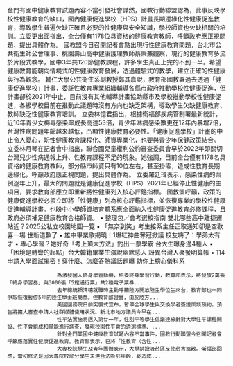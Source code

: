 金門有國中健康教育試題內容不當引發社會譁然，國教行動聯盟認為，此事反映學校性健康教育的缺口，國內健康促進學校（HPS）計畫長期邊緣化性健康促進教育，導致學生普遍欠缺正確且必要的性健康與安全知識，學校師資也欠缺相關的培訓。立委更出面指出，全台僅有1178位具資格的健康教育教師，呼籲政府應正視問題、提出具體作為。
國教盟今日召開記者會點出現行性健康教育問題，台北市公共衛生師公會理事、桃園壽山高中健康護理教師蔡秉兼觀察，現行的健康教育多流於片段式教學，國中3年共120節健教課程，許多學生真正上完的不到一半。希望健康教育能朝向情境式的性健康教育發展，透過體驗式的教學，建立正確的性健康與行為觀念。
輔仁大學公共衛生系副教授鄭其嘉說，教育部國教署過去透過「健康促進學校」計畫，委託性教育專業組織輔導各縣市政府推動學校性健康促進，但計畫卻於2021年中止，目前沒有其他輔導計畫協助縣市及學校推動學校性健康促進，各級學校目前在推動此議題時沒有方向也缺乏架構，導致學生欠缺健康教育、教師缺乏性健康教育培訓。
立委林憶君指出，根據衛福部疾病管制署最新統計，近10年青少女梅毒感染率成長高達53倍，青少年淋病感染數更在12年內暴增7倍，台灣性病問題年齡越來越低，凸顯性健康教育必要性。「健康促進學校」計畫的中止令人憂心，盼性健康教育課程化、師資專業化，也要與青少年保健政策結合。
立委林月琴在記者會中指出，聯合國兒童權利公約審查委員會早於2022年即關切台灣兒少性病通報上升、性教育課程不足的現象。她強調，目前全台僅有1178名具資格的健康教育教師，部分縣市師資只有10位左右，甚至掛零，造成性教育長期邊緣化，呼籲政府應正視問題，提出具體作為。
立委羅廷瑋表示，感染性病的案例逐年上升，最大的問題就是健康促進學校（HPS）2021年已經停止性健康的主項目，要求教育部應立即重新將性健康列入核心評鑑指標。
國教盟呼籲，政策的健康促進學校必須立即將「性健康」列為核心評鑑指標，並恢復專業的學校性健康促進輔導計畫。也盼中小學師資培育體系應全面納入性健康促進教育必修課程，且政府必須補足健康教育合格師資。
 ▪ 整理包／會考選校指南 雙北哪些高中離捷運站近？2025公私立校園地圖一覽
 ▪ 「無奈到笑」考生接系主任正取通知卻是空歡喜一場 世新道歉了
 ▪ 雄中畢業歌揭曉！1爆紅神曲奪冠掀議 校友嗨了：學弟太有才
 ▪ 專心學習？她好奇「考上頂大方法」釣出一票學霸 台大生曝身邊4種人
 ▪ 「困境是轉彎的起點」台大韓籍畢業生演說幽默感人 訝異台灣人聚餐明算帳
 ▪ 114申請入學面試揭密！穿什麼、怎麼答熱議話題曝 助你上榜心儀科系
 

                    為激發國人終身學習動機，培養終身學習行動，教育部表示，將發放2萬張「終身學習券」與3000張「5館通行票」共2種電子票券...                  
                    去年總統賴清德就職時主動呼籲陸方開放陸生學位生來台，教育部也一同爭取恢復暫停5年的陸生學士班簡章。但教育部證實，由於陸方...                  
                    美國國務院日前突襲式宣布，暫停全球學生與交換學者簽證面談預約，預告將擴大審查申請人社群媒體使用狀況。新北市地方議員今早在...                  
                    性平法實施將邁入第廿一年，性別平等學生倡議連線針對大學性平課程開設、性平會組成和量能進行調查，發現校園性平會的遴選標準、...                  
                    針對金門某國中健康教育試題內容不當事件，國教行動聯盟今召開記者會呼籲應落實性健康促進教育。教育部表示，已將「性教育（含性...                  
                    大專校院學生及青年團體表示，大學禁設吸菸區反使菸害擴散。衛福部回應，當初修法是因大專院校部分學生未達合法吸菸年齡，憂造成...                  